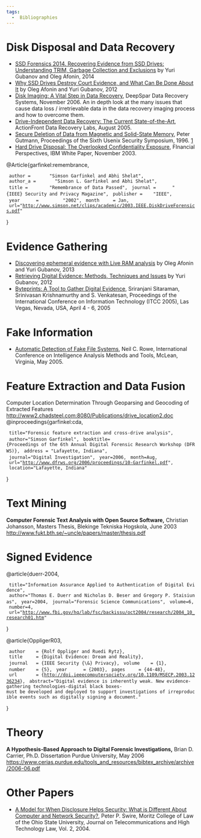 ```yaml
---
tags:
  -  Bibliographies
---
```

# Disk Disposal and Data Recovery

- [SSD Forensics 2014. Recovering Evidence from SSD Drives:
  Understanding TRIM, Garbage Collection and
  Exclusions](http://belkasoft.com/ssd-2014) by Yuri Gubanov and Oleg
  Afonin, 2014
- [Why SSD Drives Destroy Court Evidence, and What Can Be Done About
  It](http://forensic.belkasoft.com/download/info/SSD%20Forensics%202012.pdf)
  by Oleg Afonin and Yuri Gubanov, 2012
- [Disk Imaging: A Vital Step in Data
  Recovery](http://www.deepspar.com/pdf/DeepSparDiskImagingWhitepaper3.pdf),
  DeepSpar Data Recovery Systems, November 2006. An in depth look at the
  many issues that cause data loss / irretrievable data in the data
  recovery imaging process and how to overcome them.
- [Drive-Independent Data Recovery: The Current
  State-of-the-Art](https://www.seagate.com/de/de/contacts/),
  ActionFront Data Recovery Labs, August 2005.
- [Secure Deletion of Data from Magnetic and Solid-State
  Memory](recovering_overwritten_data.md#the-gutmann-paper),
  Peter Gutmann, Proceedings of the Sixth Usenix Security
  Symposium, 1996.
  [1](http://www.cs.auckland.ac.nz/~pgut001/pubs/secure_del.html)
- [Hard Drive Disposal: The Overlooked Confidentiality
  Exposure](http://www-03.ibm.com/financing/pdf/us/recovery/igf4-a032.pdf),
  FInancial Perspectives, IBM White Paper, November 2003.

<bibtex> @Article{garfinkel:remembrance,

` author =       "Simson Garfinkel and Abhi Shelat",`
` author_a =       "Simson L. Garfinkel and Abhi Shelat",`
` title =        "Remembrance of Data Passed",`
` journal =      "{IEEE} Security and Privacy Magazine",`
` publisher =    "IEEE",`
` year      =         "2002",`
` month     = Jan,`
` url="`[`http://www.simson.net/clips/academic/2003.IEEE.DiskDriveForensics.pdf`](http://www.simson.net/clips/academic/2003.IEEE.DiskDriveForensics.pdf)`"`

} </bibtex>

# Evidence Gathering

- [Discovering ephemeral evidence with Live RAM
  analysis](http://belkasoft.com/download/info/Live_RAM_Analysis_in_Digital_Forensics.pdf)
  by Oleg Afonin and Yuri Gubanov, 2013
- [Retrieving Digital Evidence: Methods, Techniques and
  Issues](http://belkasoft.com/download/info/Retrieving%20Digital%20Evidence%20-%20Methods,%20Techniques%20and%20Issues.pdf)
  by Yuri Gubanov, 2012
- [Byteprints: A Tool to Gather Digital
  Evidence](http://utdallas.edu/~sxs018540/index/docs/byteprints_itcc05.pdf),
  Sriranjani Sitaraman, Srinivasan Krishnamurthy and S. Venkatesan,
  Proceedings of the International Conference on Information Technology
  (ITCC 2005), Las Vegas, Nevada, USA, April 4 - 6, 2005

# Fake Information

- [Automatic Detection of Fake File
  Systems](https://analysis.mitre.org/proceedings/Final_Papers_Files/84_Camera_Ready_Paper.pdf),
  Neil C. Rowe, International Conference on Intelligence Analysis
  Methods and Tools, McLean, Virginia, May 2005.

# Feature Extraction and Data Fusion

Computer Location Determination Through Geoparsing and Geocoding of
Extracted Features
<http://www2.chadsteel.com:8080/Publications/drive_location2.doc>
<bibtex> @inproceedings{garfinkel:cda,

` title="Forensic feature extraction and cross-drive analysis",`
` author="Simson Garfinkel",`
` booktitle={Proceedings of the 6th Annual Digital Forensic Research Workshop (DFRWS)},`
` address = "Lafayette, Indiana",`
` journal="Digital Investigation",`
` year=2006,`
` month=Aug,`
` url="`[`http://www.dfrws.org/2006/proceedings/10-Garfinkel.pdf`](http://www.dfrws.org/2006/proceedings/10-Garfinkel.pdf)`",`
` location="Lafayette, Indiana"`

} </bibtex>

# Text Mining

**Computer Forensic Text Analysis with Open Source Software,** Christian
Johansson, Masters Thesis, Blekinge Tekniska Hogskola, June 2003
<http://www.fukt.bth.se/~uncle/papers/master/thesis.pdf>

# Signed Evidence

<bibtex> @article{duerr-2004,

` title="Information Assurance Applied to Authentication of Digital Evidence",`
` author="Thomas E. Duerr and Nicholas D. Beser and Gregory P. Staisiunas",`
` year=2004,`
` journal="Forensic Science Communications",`
` volume=6,`
` number=4,`
` url="`[`http://www.fbi.gov/hq/lab/fsc/backissu/oct2004/research/2004_10_research01.htm`](http://www.fbi.gov/hq/lab/fsc/backissu/oct2004/research/2004_10_research01.htm)`"`

}

</bibtex>

<bibtex> @article{OppligerR03,

` author    = {Rolf Oppliger and Ruedi Rytz},`
` title     = {Digital Evidence: Dream and Reality},`
` journal   = {IEEE Security {\&} Privacy},`
` volume    = {1},`
` number    = {5},`
` year      = {2003},`
` pages     = {44-48},`
` url       = {`[`http://doi.ieeecomputersociety.org/10.1109/MSECP.2003.1236234`](http://doi.ieeecomputersociety.org/10.1109/MSECP.2003.1236234)`},`
` abstract="Digital evidence is inherently weak. New evidence-gathering technologies-digital black boxes-must be developed and deployed to support investigations of irreproducible events such as digitally signing a document."`

} </bibtex>

# Theory

**A Hypothesis-Based Approach to Digital Forensic Investigations,**
Brian D. Carrier, Ph.D. Dissertation Purdue University, May 2006
<https://www.cerias.purdue.edu/tools_and_resources/bibtex_archive/archive/2006-06.pdf>

# Other Papers

- [A Model for When Disclosure Helps Security: What is Different About
  Computer and Network
  Security?](https://papers.ssrn.com/sol3/papers.cfm?abstract_id=531782),
  Peter P. Swire, Moritz College of Law of the Ohio State University,
  Journal on Telecommunications and High Technology Law, Vol. 2, 2004.

